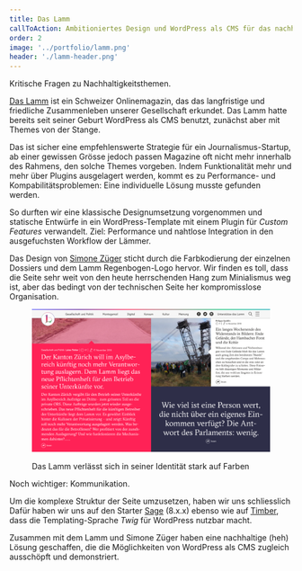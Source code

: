 ```yaml
---
title: Das Lamm
callToAction: Ambitioniertes Design und WordPress als CMS für das nachhaltigste Magazin der Schweiz.
order: 2
image: '../portfolio/lamm.png'
header: './lamm-header.png'
---
```


Kritische Fragen zu Nachhaltigkeitsthemen.

<a href="https://daslamm.ch" target="_blank" rel="noopener noreferrer">Das Lamm</a> ist ein Schweizer Onlinemagazin,
das das langfristige und friedliche Zusammenleben unserer Gesellschaft erkundet. Das Lamm hatte bereits seit seiner Geburt
WordPress als CMS benutzt, zunächst aber mit Themes von der Stange.

Das ist sicher eine empfehlenswerte Strategie für ein Journalismus-Startup, ab einer gewissen Grösse jedoch passen Magazine
oft nicht mehr innerhalb des Rahmens, den solche Themes vorgeben. Indem Funktionalität mehr und mehr über Plugins ausgelagert
werden, kommt es zu Performance- und Kompabilitätsproblemen: Eine individuelle Lösung musste gefunden werden.

So durften wir eine klassische Designumsetzung vorgenommen und statische Entwürfe in ein WordPress-Template
mit einem Plugin für _Custom Features_ verwandelt. Ziel: Performance und nahtlose Integration in den ausgefuchsten
Workflow der Lämmer.

Das Design von <a href="#" target="_blank" rel="noopener noreferrer">Simone Züger</a> sticht durch die
Farbkodierung der einzelnen Dossiers und dem Lamm Regenbogen-Logo hervor. Wir finden es toll, dass die Seite sehr weit von den heute
herrschenden Hang zum Minialismus weg ist, aber das bedingt von der technischen Seite her kompromisslose Organisation.

<figure>

![Eine Master-Ansicht](./lamm-farben.png)

<figcaption>
Das Lamm verlässt sich in seiner Identität stark auf Farben
</figcaption>
</figure>

Noch wichtiger: Kommunikation.

Um die komplexe Struktur der Seite umzusetzen, haben wir uns schliesslich Dafür haben wir uns auf den Starter <a href="#" target="_blank" rel="noopener
noreferrer">Sage</a> (8.x.x) ebenso wie auf <a href="#" target="_blank" rel="noopener noreferrer">
Timber</a>, dass die Templating-Sprache _Twig_ für WordPress nutzbar macht.

Zusammen mit dem Lamm und Simone Züger haben eine nachhaltige (heh) Lösung geschaffen, die die Möglichkeiten von WordPress
als CMS zugleich ausschöpft und demonstriert.
